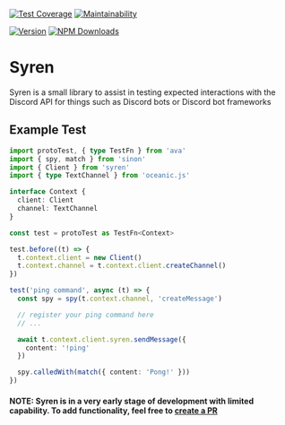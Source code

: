 [![Test Coverage](https://api.codeclimate.com/v1/badges/151865bacdbe27dbe717/test_coverage)](https://codeclimate.com/github/exoRift/syren/test_coverage)
[![Maintainability](https://api.codeclimate.com/v1/badges/151865bacdbe27dbe717/maintainability)](https://codeclimate.com/github/exoRift/syren/maintainability)

[![Version](https://img.shields.io/github/package-json/v/exoRift/syren.svg?label=Version)](#)
[![NPM Downloads](https://img.shields.io/npm/dt/syren?label=Downloads&logo=npm)](#)

# Syren
Syren is a small library to assist in testing expected interactions with the Discord API for things such as Discord bots or Discord bot frameworks

## Example Test
```ts
import protoTest, { type TestFn } from 'ava'
import { spy, match } from 'sinon'
import { Client } from 'syren'
import { type TextChannel } from 'oceanic.js'

interface Context {
  client: Client
  channel: TextChannel
}

const test = protoTest as TestFn<Context>

test.before((t) => {
  t.context.client = new Client()
  t.context.channel = t.context.client.createChannel()
})

test('ping command', async (t) => {
  const spy = spy(t.context.channel, 'createMessage')

  // register your ping command here
  // ...

  await t.context.client.syren.sendMessage({
    content: '!ping'
  })

  spy.calledWith(match({ content: 'Pong!' }))
})
```

#### NOTE: Syren is in a very early stage of development with limited capability. To add functionality, feel free to [create a PR](https://github.com/exoRift/syren/compare)